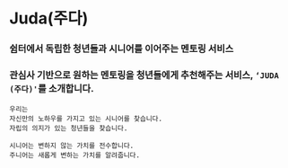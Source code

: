 # Juda(주다)
###  쉼터에서 독립한 청년들과 시니어를 이어주는 멘토링 서비스
###  관심사 기반으로 원하는 멘토링을 청년들에게 추천해주는 서비스, `‘JUDA (주다)'`를 소개합니다. 

```
우리는 
자신만의 노하우를 가지고 있는 시니어를 찾습니다.
자립의 의지가 있는 청년들을 찾습니다.

시니어는 변하지 않는 가치를 전수합니다.
주니어는 새롭게 변하는 가치를 알려줍니다.
```
